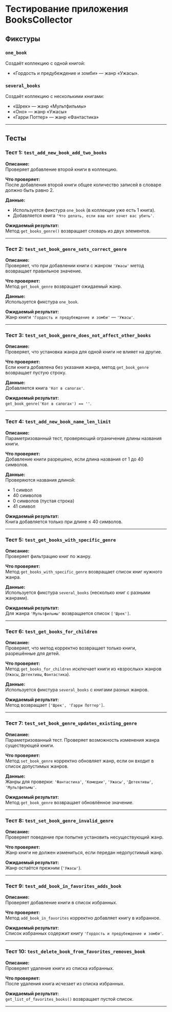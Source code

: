 # Тестирование приложения BooksCollector

## Фикстуры

### `one_book`
Создаёт коллекцию с одной книгой:
- «Гордость и предубеждение и зомби» — жанр «Ужасы».

### `several_books`
Создаёт коллекцию с несколькими книгами:
- «Шрек» — жанр «Мультфильмы»  
- «Оно» — жанр «Ужасы»  
- «Гарри Поттер» — жанр «Фантастика»

---

## Тесты

### Тест 1: `test_add_new_book_add_two_books`

**Описание:**  
Проверяет добавление второй книги в коллекцию.

**Что проверяет:**  
После добавления второй книги общее количество записей в словаре должно быть равно 2.

**Данные:**  
- Используется фикстура `one_book` (в коллекции уже есть 1 книга).  
- Добавляется книга `'Что делать, если ваш кот хочет вас убить'`.

**Ожидаемый результат:**  
Метод `get_books_genre()` возвращает словарь из двух элементов.

---

### Тест 2: `test_set_book_genre_sets_correct_genre`

**Описание:**  
Проверяет, что при добавлении книги с жанром `'Ужасы'` метод возвращает правильное значение.

**Что проверяет:**  
Метод `get_book_genre` возвращает ожидаемый жанр.

**Данные:**  
Используется фикстура `one_book`.

**Ожидаемый результат:**  
Жанр книги `'Гордость и предубеждение и зомби'` — `'Ужасы'`.

---

### Тест 3: `test_set_book_genre_does_not_affect_other_books`

**Описание:**  
Проверяет, что установка жанра для одной книги не влияет на другие.

**Что проверяет:**  
Если книга добавлена без указания жанра, метод `get_book_genre` возвращает пустую строку.

**Данные:**  
Добавляется книга `'Кот в сапогах'`.

**Ожидаемый результат:**  
`get_book_genre('Кот в сапогах') == ''`.

---

### Тест 4: `test_add_new_book_name_len_limit`

**Описание:**  
Параметризованный тест, проверяющий ограничение длины названия книги.

**Что проверяет:**  
Добавление книги разрешено, если длина названия от 1 до 40 символов.

**Данные:**  
Проверяются названия длиной:  
- 1 символ  
- 40 символов  
- 0 символов (пустая строка)  
- 41 символ  

**Ожидаемый результат:**  
Книга добавляется только при длине ≤ 40 символов.

---

### Тест 5: `test_get_books_with_specific_genre`

**Описание:**  
Проверяет фильтрацию книг по жанру.

**Что проверяет:**  
Метод `get_books_with_specific_genre` возвращает список книг нужного жанра.

**Данные:**  
Используется фикстура `several_books` (несколько книг с разными жанрами).

**Ожидаемый результат:**  
Для жанра `'Мультфильмы'` возвращается список `['Шрек']`.

---

### Тест 6: `test_get_books_for_children`

**Описание:**  
Проверяет, что метод корректно возвращает только книги, разрешённые для детей.

**Что проверяет:**  
Метод `get_books_for_children` исключает книги из «взрослых» жанров (`Ужасы`, `Детективы`, `Фантастика`).

**Данные:**  
Используется фикстура `several_books` с книгами разных жанров.

**Ожидаемый результат:**  
Метод возвращает `['Шрек', 'Гарри Поттер']`.

---

### Тест 7: `test_set_book_genre_updates_existing_genre`

**Описание:**  
Параметризованный тест. Проверяет возможность изменения жанра существующей книги.

**Что проверяет:**  
Метод `set_book_genre` корректно обновляет жанр, если он входит в список допустимых жанров.

**Данные:**  
Жанры для проверки: `'Фантастика'`, `'Комедии'`, `'Ужасы'`, `'Детективы'`, `'Мультфильмы'`.

**Ожидаемый результат:**  
Метод `get_book_genre` возвращает обновлённое значение.

---

### Тест 8: `test_set_book_genre_invalid_genre`

**Описание:**  
Проверяет поведение при попытке установить несуществующий жанр.

**Что проверяет:**  
Жанр книги не должен измениться, если передан недопустимый жанр.

**Ожидаемый результат:**  
Жанр остаётся прежним (`'Ужасы'`).

---

### Тест 9: `test_add_book_in_favorites_adds_book`

**Описание:**  
Проверяет добавление книги в список избранных.

**Что проверяет:**  
Метод `add_book_in_favorites` корректно добавляет книгу в избранное.

**Ожидаемый результат:**  
Список избранных содержит книгу `'Гордость и предубеждение и зомби'`.

---

### Тест 10: `test_delete_book_from_favorites_removes_book`

**Описание:**  
Проверяет удаление книги из списка избранных.

**Что проверяет:**  
После удаления книга исчезает из списка избранных.

**Ожидаемый результат:**  
`get_list_of_favorites_books()` возвращает пустой список.

---
